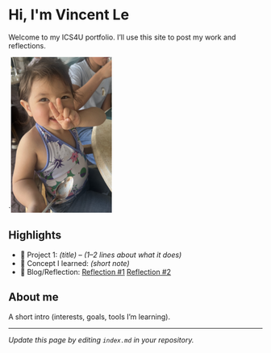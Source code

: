 # Hi, I'm Vincent Le
Welcome to my ICS4U portfolio. I’ll use this site to post my work and reflections.


`![Photo loading...](./assets/IMG_2737.png)


## Highlights
- 🔧 Project 1: *(title)* – *(1–2 lines about what it does)*
- 🧠 Concept I learned: *(short note)*
- 📝 Blog/Reflection: [Reflection #1](./posts/first_reflection.md) [Reflection #2](./posts/second_reflection.md)

## About me
A short intro (interests, goals, tools I’m learning).

---
*Update this page by editing `index.md` in your repository.*
